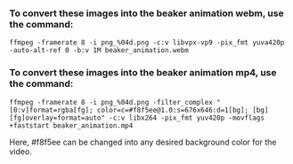 ### To convert these images into the beaker animation webm, use the command:

```
ffmpeg -framerate 8 -i png_%04d.png -c:v libvpx-vp9 -pix_fmt yuva420p -auto-alt-ref 0 -b:v 1M beaker_animation.webm
```

### To convert these images into the beaker animation mp4, use the command:

```
ffmpeg -framerate 8 -i png_%04d.png -filter_complex "[0:v]format=rgba[fg]; color=c=#f8f5ee@1.0:s=676x646:d=1[bg]; [bg][fg]overlay=format=auto" -c:v libx264 -pix_fmt yuv420p -movflags +faststart beaker_animation.mp4
```

Here, #f8f5ee can be changed into any desired background color for the video.
